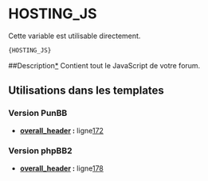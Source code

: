 # HOSTING_JS


Cette variable est utilisable directement.

```html
{HOSTING_JS}
```

##Description[*](https://fa-tvars.appspot.com/var/HOSTING_JS)
Contient tout le JavaScript de votre forum.

## Utilisations dans les templates

### Version PunBB
* __[overall_header](../tpl/var/punbb/overall_header.md#readme) :__ ligne[172](../tpl/src/punbb/overall_header.tpl#L172)

### Version phpBB2
* __[overall_header](../tpl/var/subsilver/overall_header.md#readme) :__ ligne[178](../tpl/src/subsilver/overall_header.tpl#L178)